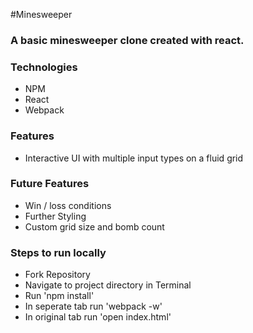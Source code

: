 #Minesweeper

### A basic minesweeper clone created with react.

### Technologies

 - NPM
 - React
 - Webpack

### Features
 - Interactive UI with multiple input types on a fluid grid

### Future Features
 - Win / loss conditions
 - Further Styling
 - Custom grid size and bomb count

### Steps to run locally
 - Fork Repository
 - Navigate to project directory in Terminal
 - Run 'npm install'
 - In seperate tab run 'webpack -w'
 - In original tab run 'open index.html'

